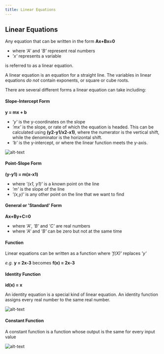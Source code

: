 ```yaml
---
title: Linear Equations
---
```

## Linear Equations

Any equation that can be written in the form **Ax+Bx=0**

* where _'A'_ and _'B'_ represent real numbers
* _'x'_ represents a variable

is referred to as a linear equation.

A linear equation is an equation for a straight line. The variables in  linear equations *do not* contain exponents, or square or cube roots. 

There are several different forms a linear equation can take including:

#### Slope-Intercept Form

**y = mx + b**

* _'y'_ is the y-coordinates on the slope
* _'mx'_ is the slope, or rate of which the equation is headed. This can be calculated using **(y2-y1/x2-x1)**, where the numerator is the vertical shift, while the denominator is the horizontal shift.
* _'b'_ is the y-intercept, or where the linear function meets the y-axis.

![alt-text](http://www.math.com/school/subject2/images/S2U4L2DP1.gif "Slope Intercept Form")


#### Point-Slope Form

**(y-y1) = m(x-x1)**

* where _'(x1, y1)'_ is a known point on the line
* _'m'_ is the slope of the line
* _'(x,y)'_ is any other point on the line that we want to find



#### General or 'Standard' Form

**Ax+By+C=0**

* where _'A'_, _'B'_ and _'C'_ are real numbers
* where _'A'_ and _'B'_ can be zero but not at the same time



#### Function

Linear equations can be written as a function where _'f(X)'_ replaces _'y'_

*e.g.* **y = 2x-3** becomes **f(x) = 2x-3**

 
 
 #### Identity Function
 
**id(x) = x**

An identity equation is a special kind of linear equation. An identity function assigns every real number to the same real number.

![alt-text](http://mathworld.wolfram.com/images/eps-gif/IdentityFunction_701.gif "Identity Function")



#### Constant Function

A constant function is a function whose output is the same for every input value


![alt-text](http://mathworld.wolfram.com/images/eps-gif/ConstantFunction_701.gif "Constant function")



 
